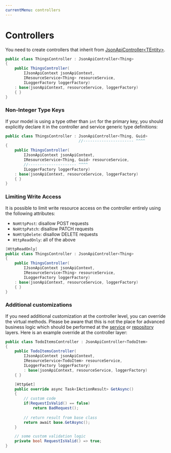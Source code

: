 ```yaml
---
currentMenu: controllers
---
```


# Controllers

You need to create controllers that inherit from [JsonApiController&lt;TEntity&gt;](https://github.com/Research-Institute/json-api-dotnet-core/blob/master/src/JsonApiDotNetCore/Controllers/JsonApiController.cs).

```csharp
public class ThingsController : JsonApiController<Thing>
{
    public ThingsController(
        IJsonApiContext jsonApiContext,
        IResourceService<Thing> resourceService,
        ILoggerFactory loggerFactory) 
    : base(jsonApiContext, resourceService, loggerFactory)
    { }
}
```

### Non-Integer Type Keys

If your model is using a type other than `int` for the primary key,
you should explicitly declare it in the controller
and service generic type definitions:

```csharp
public class ThingsController : JsonApiController<Thing, Guid>
                                //---------------------- ^^^^
{
    public ThingsController(
        IJsonApiContext jsonApiContext,
        IResourceService<Thing, Guid> resourceService,
        //--------------------- ^^^^
        ILoggerFactory loggerFactory) 
    : base(jsonApiContext, resourceService, loggerFactory)
    { }
}
```

### Limiting Write Access

It is possible to limit write resource access on the controller entirely using the following attributes:

- `NoHttpPost`: disallow POST requests
- `NoHttpPatch`: disallow PATCH requests
- `NoHttpDelete`: disallow DELETE requests
- `HttpReadOnly`: all of the above

```csharp
[HttpReadOnly]
public class ThingsController : JsonApiController<Thing>
{
    public ThingsController(
        IJsonApiContext jsonApiContext,
        IResourceService<Thing> resourceService,
        ILoggerFactory loggerFactory) 
    : base(jsonApiContext, resourceService, loggerFactory)
    { }
}
```

### Additional customizations

If you need additional customization at the controller level, you can override the virtual
methods. Please be aware that this is not the place for advanced business logic
which should be performed at the [service](resourceservices.html) or [repository](entityrepositories.html) layers. Here is an example override at the controller layer:

```csharp
public class TodoItemsController : JsonApiController<TodoItem>
{
    public TodoItemsController(
        IJsonApiContext jsonApiContext,
        IResourceService<TodoItem> resourceService,
        ILoggerFactory loggerFactory) 
        : base(jsonApiContext, resourceService, loggerFactory)
    { }

    [HttpGet]
    public override async Task<IActionResult> GetAsync()
    {
        // custom code
        if(RequestIsValid() == false)
            return BadRequest();
        
        // return result from base class
        return await base.GetAsync();
    }

    // some custom validation logic
    private bool RequestIsValid() => true;
}
```
